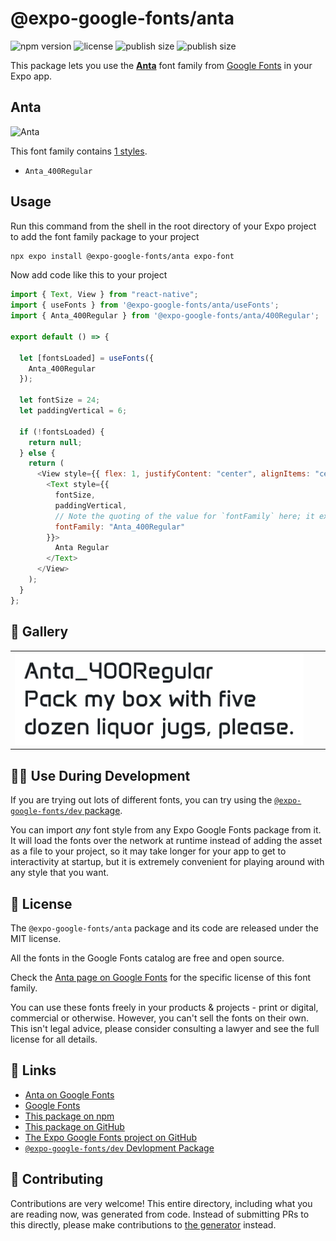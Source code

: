 # @expo-google-fonts/anta

![npm version](https://flat.badgen.net/npm/v/@expo-google-fonts/anta)
![license](https://flat.badgen.net/github/license/expo/google-fonts)
![publish size](https://flat.badgen.net/packagephobia/install/@expo-google-fonts/anta)
![publish size](https://flat.badgen.net/packagephobia/publish/@expo-google-fonts/anta)

This package lets you use the [**Anta**](https://fonts.google.com/specimen/Anta) font family from [Google Fonts](https://fonts.google.com/) in your Expo app.

## Anta

![Anta](./font-family.png)

This font family contains [1 styles](#-gallery).

- `Anta_400Regular`

## Usage

Run this command from the shell in the root directory of your Expo project to add the font family package to your project

```sh
npx expo install @expo-google-fonts/anta expo-font
```

Now add code like this to your project

```js
import { Text, View } from "react-native";
import { useFonts } from '@expo-google-fonts/anta/useFonts';
import { Anta_400Regular } from '@expo-google-fonts/anta/400Regular';

export default () => {

  let [fontsLoaded] = useFonts({
    Anta_400Regular
  });

  let fontSize = 24;
  let paddingVertical = 6;

  if (!fontsLoaded) {
    return null;
  } else {
    return (
      <View style={{ flex: 1, justifyContent: "center", alignItems: "center" }}>
        <Text style={{
          fontSize,
          paddingVertical,
          // Note the quoting of the value for `fontFamily` here; it expects a string!
          fontFamily: "Anta_400Regular"
        }}>
          Anta Regular
        </Text>
      </View>
    );
  }
};
```

## 🔡 Gallery


||||
|-|-|-|
|![Anta_400Regular](./400Regular/Anta_400Regular.ttf.png)||||


## 👩‍💻 Use During Development

If you are trying out lots of different fonts, you can try using the [`@expo-google-fonts/dev` package](https://github.com/expo/google-fonts/tree/master/font-packages/dev#readme).

You can import _any_ font style from any Expo Google Fonts package from it. It will load the fonts over the network at runtime instead of adding the asset as a file to your project, so it may take longer for your app to get to interactivity at startup, but it is extremely convenient for playing around with any style that you want.


## 📖 License

The `@expo-google-fonts/anta` package and its code are released under the MIT license.

All the fonts in the Google Fonts catalog are free and open source.

Check the [Anta page on Google Fonts](https://fonts.google.com/specimen/Anta) for the specific license of this font family.

You can use these fonts freely in your products & projects - print or digital, commercial or otherwise. However, you can't sell the fonts on their own. This isn't legal advice, please consider consulting a lawyer and see the full license for all details.

## 🔗 Links

- [Anta on Google Fonts](https://fonts.google.com/specimen/Anta)
- [Google Fonts](https://fonts.google.com/)
- [This package on npm](https://www.npmjs.com/package/@expo-google-fonts/anta)
- [This package on GitHub](https://github.com/expo/google-fonts/tree/master/font-packages/anta)
- [The Expo Google Fonts project on GitHub](https://github.com/expo/google-fonts)
- [`@expo-google-fonts/dev` Devlopment Package](https://github.com/expo/google-fonts/tree/master/font-packages/dev)

## 🤝 Contributing

Contributions are very welcome! This entire directory, including what you are reading now, was generated from code. Instead of submitting PRs to this directly, please make contributions to [the generator](https://github.com/expo/google-fonts/tree/master/packages/generator) instead.
